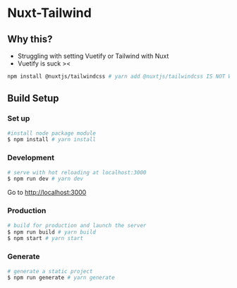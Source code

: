 # Nuxt-Tailwind
## Why this?
- Struggling with setting Vuetify or Tailwind with Nuxt
- Vuetify is suck ><
```bash
npm install @nuxtjs/tailwindcss # yarn add @nuxtjs/tailwindcss IS NOT WORIKING 
``` 

## Build Setup

### Set up

```bash
#install node package module 
$ npm install # yarn install 
```

### Development

```bash
# serve with hot reloading at localhost:3000
$ npm run dev # yarn dev
```

Go to [http://localhost:3000](http://localhost:3000)

### Production

```bash
# build for production and launch the server
$ npm run build # yarn build
$ npm start # yarn start
```

### Generate

```bash
# generate a static project
$ npm run generate # yarn generate
```
